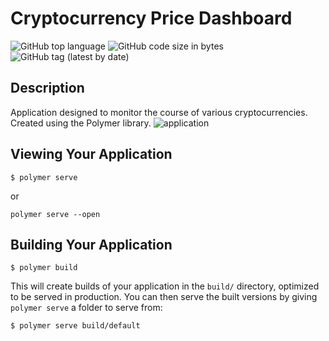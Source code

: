# Cryptocurrency Price Dashboard 

![GitHub top language](https://img.shields.io/github/languages/top/CreativeRusBear/Cryptocurrency-Pice-Dashboard-App)
![GitHub code size in bytes](https://img.shields.io/github/languages/code-size/CreativeRusBear/Cryptocurrency-Pice-Dashboard-App)
![GitHub tag (latest by date)](https://img.shields.io/github/v/tag/CreativeRusBear/Cryptocurrency-Pice-Dashboard-App)

## Description

Application designed to monitor the course of various cryptocurrencies. 
Created using the Polymer library.
![application](https://user-images.githubusercontent.com/37180024/63641632-3ceea400-c6ba-11e9-94a2-e0a76972ddb7.png)

## Viewing Your Application

```
$ polymer serve
```
or 
```
polymer serve --open
```

## Building Your Application

```
$ polymer build
```

This will create builds of your application in the `build/` directory, optimized to be served in production. You can then serve the built versions by giving `polymer serve` a folder to serve from:

```
$ polymer serve build/default
```
